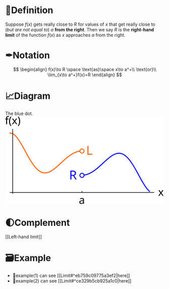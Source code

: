 # 📝Definition
Suppose $f(x)$ gets really close to $R$ for values of $x$ that get really close to (*but are not equal to*) $a$ **from the right**. Then we say $R$ is the **right-hand limit** of the function $f(x)$ as $x$ approaches $a$ from the right.

# ✒Notation
$$
\begin{align}
f(x)\to R \space \text{as}\space x\to a^+\\
\text{or}\\
\lim_{x\to a^+}f(x)=R
\end{align}
$$
# 📈Diagram
The blue dot.
![|200](../assets/images_u0lim1_leftright.svg)
# 🌓Complement
[[Left-hand limit]]
# 🗃Example
- 📌example(1) can see [[Limit#^eb759c09775a3ef2|here]]
- 📌example(2) can see [[Limit#^ce329b5cb925a1c0|here]]

